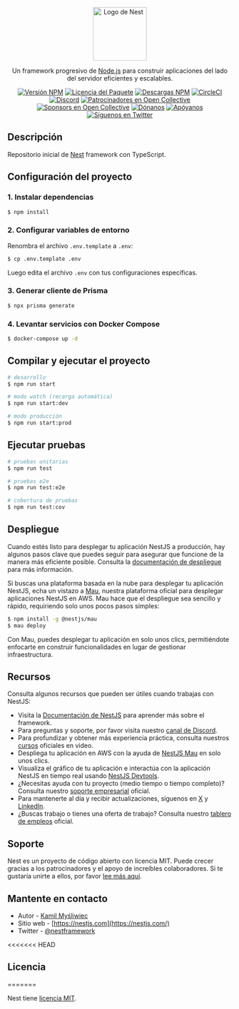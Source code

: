 <p align="center">
  <a href="http://nestjs.com/" target="blank"><img src="https://nestjs.com/img/logo-small.svg" width="120" alt="Logo de Nest" /></a>
</p>

[circleci-image]: https://img.shields.io/circleci/build/github/nestjs/nest/master?token=abc123def456
[circleci-url]: https://circleci.com/gh/nestjs/nest

  <p align="center">Un framework progresivo de <a href="http://nodejs.org" target="_blank">Node.js</a> para construir aplicaciones del lado del servidor eficientes y escalables.</p>
    <p align="center">
<a href="https://www.npmjs.com/~nestjscore" target="_blank"><img src="https://img.shields.io/npm/v/@nestjs/core.svg" alt="Versión NPM" /></a>
<a href="https://www.npmjs.com/~nestjscore" target="_blank"><img src="https://img.shields.io/npm/l/@nestjs/core.svg" alt="Licencia del Paquete" /></a>
<a href="https://www.npmjs.com/~nestjscore" target="_blank"><img src="https://img.shields.io/npm/dm/@nestjs/common.svg" alt="Descargas NPM" /></a>
<a href="https://circleci.com/gh/nestjs/nest" target="_blank"><img src="https://img.shields.io/circleci/build/github/nestjs/nest/master" alt="CircleCI" /></a>
<a href="https://discord.gg/G7Qnnhy" target="_blank"><img src="https://img.shields.io/badge/discord-online-brightgreen.svg" alt="Discord"/></a>
<a href="https://opencollective.com/nest#backer" target="_blank"><img src="https://opencollective.com/nest/backers/badge.svg" alt="Patrocinadores en Open Collective" /></a>
<a href="https://opencollective.com/nest#sponsor" target="_blank"><img src="https://opencollective.com/nest/sponsors/badge.svg" alt="Sponsors en Open Collective" /></a>
  <a href="https://paypal.me/kamilmysliwiec" target="_blank"><img src="https://img.shields.io/badge/Donate-PayPal-ff3f59.svg" alt="Dónanos"/></a>
    <a href="https://opencollective.com/nest#sponsor"  target="_blank"><img src="https://img.shields.io/badge/Support%20us-Open%20Collective-41B883.svg" alt="Apóyanos"></a>
  <a href="https://twitter.com/nestframework" target="_blank"><img src="https://img.shields.io/twitter/follow/nestframework.svg?style=social&label=Follow" alt="Síguenos en Twitter"></a>
</p>

## Descripción

Repositorio inicial de [Nest](https://github.com/nestjs/nest) framework con TypeScript.

## Configuración del proyecto

### 1. Instalar dependencias
```bash
$ npm install
```

### 2. Configurar variables de entorno
Renombra el archivo `.env.template` a `.env`:
```bash
$ cp .env.template .env
```

Luego edita el archivo `.env` con tus configuraciones específicas.

### 3. Generar cliente de Prisma
```bash
$ npx prisma generate
```

### 4. Levantar servicios con Docker Compose
```bash
$ docker-compose up -d
```

## Compilar y ejecutar el proyecto

```bash
# desarrollo
$ npm run start

# modo watch (recarga automática)
$ npm run start:dev

# modo producción
$ npm run start:prod
```

## Ejecutar pruebas

```bash
# pruebas unitarias
$ npm run test

# pruebas e2e
$ npm run test:e2e

# cobertura de pruebas
$ npm run test:cov
```

## Despliegue

Cuando estés listo para desplegar tu aplicación NestJS a producción, hay algunos pasos clave que puedes seguir para asegurar que funcione de la manera más eficiente posible. Consulta la [documentación de despliegue](https://docs.nestjs.com/deployment) para más información.

Si buscas una plataforma basada en la nube para desplegar tu aplicación NestJS, echa un vistazo a [Mau](https://mau.nestjs.com), nuestra plataforma oficial para desplegar aplicaciones NestJS en AWS. Mau hace que el despliegue sea sencillo y rápido, requiriendo solo unos pocos pasos simples:

```bash
$ npm install -g @nestjs/mau
$ mau deploy
```

Con Mau, puedes desplegar tu aplicación en solo unos clics, permitiéndote enfocarte en construir funcionalidades en lugar de gestionar infraestructura.

## Recursos

Consulta algunos recursos que pueden ser útiles cuando trabajas con NestJS:

- Visita la [Documentación de NestJS](https://docs.nestjs.com) para aprender más sobre el framework.
- Para preguntas y soporte, por favor visita nuestro [canal de Discord](https://discord.gg/G7Qnnhy).
- Para profundizar y obtener más experiencia práctica, consulta nuestros [cursos](https://courses.nestjs.com/) oficiales en video.
- Despliega tu aplicación en AWS con la ayuda de [NestJS Mau](https://mau.nestjs.com) en solo unos clics.
- Visualiza el gráfico de tu aplicación e interactúa con la aplicación NestJS en tiempo real usando [NestJS Devtools](https://devtools.nestjs.com).
- ¿Necesitas ayuda con tu proyecto (medio tiempo o tiempo completo)? Consulta nuestro [soporte empresarial](https://enterprise.nestjs.com) oficial.
- Para mantenerte al día y recibir actualizaciones, síguenos en [X](https://x.com/nestframework) y [LinkedIn](https://linkedin.com/company/nestjs).
- ¿Buscas trabajo o tienes una oferta de trabajo? Consulta nuestro [tablero de empleos](https://jobs.nestjs.com) oficial.

## Soporte

Nest es un proyecto de código abierto con licencia MIT. Puede crecer gracias a los patrocinadores y el apoyo de increíbles colaboradores. Si te gustaría unirte a ellos, por favor [lee más aquí](https://docs.nestjs.com/support).

## Mantente en contacto

- Autor - [Kamil Myśliwiec](https://twitter.com/kammysliwiec)
- Sitio web - [https://nestjs.com](https://nestjs.com/)
- Twitter - [@nestframework](https://twitter.com/nestframework)

<<<<<<< HEAD
## Licencia
=======

Nest tiene [licencia MIT](https://github.com/nestjs/nest/blob/master/LICENSE).